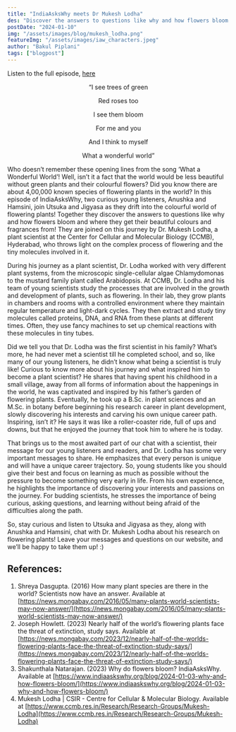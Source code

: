 ```yaml
---
title: "IndiaAsksWhy meets Dr Mukesh Lodha"
des: "Discover the answers to questions like why and how flowers bloom and where they get their beautiful colours and fragrances. Utsuka, Jigyasa and curious explorers are joined on this journey by Dr. Mukesh Lodha, a plant scientist at the Center for Cellular and Molecular Biology (CCMB), Hyderabad, who throws light on the complex process of flowering and the tiny molecules involved in it."
postDate: "2024-01-10"
img: "/assets/images/blog/mukesh_lodha.png"
featureImg: "/assets/images/iaw_characters.jpeg"
author: "Bakul Piplani"
tags: ["blogpost"]
---
```

Listen to the full episode, [here](https://www.indiaaskswhy.org/episode/2023-12-19-why-do-flowers-bloom/)

<p style="text-align:center"> “I see trees of green </p>
<p style="text-align:center"> Red roses too </p>
<p style="text-align:center"> I see them bloom </p>
<p style="text-align:center"> For me and you </p>
<p style="text-align:center"> And I think to myself </p>
<p style="text-align:center"> What a wonderful world” </p>

Who doesn’t remember these opening lines from the song ‘What a Wonderful World’! Well, isn’t it a fact that the world would be less beautiful without green plants and their colourful flowers? Did you know there are about 4,00,000 known species of flowering plants in the world? In this episode of IndiaAsksWhy, two curious young listeners, Anushka and Hamsini, join Utsuka and Jigyasa as they drift into the colourful world of flowering plants! Together they discover the answers to questions like why and how flowers bloom and where they get their beautiful colours and fragrances from! They are joined on this journey by Dr. Mukesh Lodha, a plant scientist at the Center for Cellular and Molecular Biology (CCMB), Hyderabad, who throws light on the complex process of flowering and the tiny molecules involved in it.

During his journey as a plant scientist, Dr. Lodha worked with very different plant systems, from the microscopic single-cellular algae Chlamydomonas to the mustard family plant called Arabidopsis. At CCMB, Dr. Lodha and his team of young scientists study the processes that are involved in the growth and development of plants, such as flowering. In their lab, they grow plants in chambers and rooms with a controlled environment where they maintain regular temperature and light-dark cycles. They then extract and study tiny molecules called proteins, DNA, and RNA from these plants at different times. Often, they use fancy machines to set up chemical reactions with these molecules in tiny tubes.

Did we tell you that Dr. Lodha was the first scientist in his family? What’s more, he had never met a scientist till he completed school, and so, like many of our young listeners, he didn’t know what being a scientist is truly like! Curious to know more about his journey and what inspired him to become a plant scientist? He shares that having spent his childhood in a small village, away from all forms of information about the happenings in the world, he was captivated and inspired by his father’s garden of flowering plants. Eventually, he took up a B.Sc. in plant sciences and an M.Sc. in botany before beginning his research career in plant development, slowly discovering his interests and carving his own unique career path. Inspiring, isn’t it? He says it was like a roller-coaster ride, full of ups and downs, but that he enjoyed the journey that took him to where he is today.

That brings us to the most awaited part of our chat with a scientist, their message for our young listeners and readers, and Dr. Lodha has some very important messages to share. He emphasizes that every person is unique and will have a unique career trajectory. So, young students like you should give their best and focus on learning as much as possible without the pressure to become something very early in life. From his own experience, he highlights the importance of discovering your interests and passions on the journey. For budding scientists, he stresses the importance of being curious, asking questions, and learning without being afraid of the difficulties along the path.

So, stay curious and listen to Utsuka and Jigyasa as they, along with Anushka and Hamsini, chat with Dr. Mukesh Lodha about his research on flowering plants! Leave your messages and questions on our website, and we’ll be happy to take them up! :)
 
## References:
1. Shreya Dasgupta. (2016) How many plant species are there in the world? Scientists now have an answer. Available at [https://news.mongabay.com/2016/05/many-plants-world-scientists-may-now-answer/](https://news.mongabay.com/2016/05/many-plants-world-scientists-may-now-answer/)
2. Joseph Howlett. (2023) Nearly half of the world’s flowering plants face the threat of extinction, study says. Available at [https://news.mongabay.com/2023/12/nearly-half-of-the-worlds-flowering-plants-face-the-threat-of-extinction-study-says/](https://news.mongabay.com/2023/12/nearly-half-of-the-worlds-flowering-plants-face-the-threat-of-extinction-study-says/)
3. Shakunthala Natarajan. (2023) Why do flowers bloom? IndiaAsksWhy. Available at [https://www.indiaaskswhy.org/blog/2024-01-03-why-and-how-flowers-bloom/](https://www.indiaaskswhy.org/blog/2024-01-03-why-and-how-flowers-bloom/)
4. Mukesh Lodha | CSIR - Centre for Cellular & Molecular Biology. Available at [https://www.ccmb.res.in/Research/Research-Groups/Mukesh-Lodha](https://www.ccmb.res.in/Research/Research-Groups/Mukesh-Lodha)